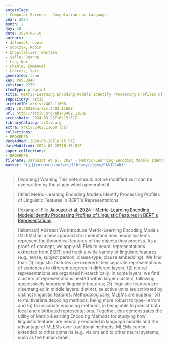 ```yaml
---
zoteroTags:
- Computer Science - Computation and Language
year: 2024
month: 2
day: 18
date: 2024-02-18
authors:
- Jalouzot, Louis
- Sobczyk, Robin
- Lhopitallier, Bastien
- Salle, Jeanne
- Lan, Nur
- Chemla, Emmanuel
- Lakretz, Yair
generated: true
key: PA5J294R
version: 2239
itemType: preprint
title: Metric-Learning Encoding Models Identify Processing Profiles of Linguistic Features in BERT's Representations
repository: arXiv
archiveID: arXiv:2402.11608
DOI: 10.48550/arXiv.2402.11608
url: http://arxiv.org/abs/2402.11608
accessDate: 2024-03-28T16:15:51Z
libraryCatalog: arXiv.org
extra: arXiv:2402.11608 [cs]
collections:
- ERQKEKFA
dateAdded: 2024-03-28T16:15:51Z
dateModified: 2024-03-28T16:15:51Z
super_collections:
- ERQKEKFA
filename: Jalouzot et al. 2024 - Metric-Learning Encoding Models Identify Processing Profiles of Linguistic Features in BERT's Representations
marker: '[🇿](zotero://select/library/items/PA5J294R)'
---
```



 > 
 > \[!warning\] Warning
 > This note should not be modified as it can be overwritten by the plugin which generated it

 > 
 > \[!title\] Metric-Learning Encoding Models Identify Processing Profiles of Linguistic Features in BERT's Representations

 > 
 > \[!example\] File
 > [Jalouzot et al. 2024 - Metric-Learning Encoding Models Identify Processing Profiles of Linguistic Features in BERT's Representations](Jalouzot%20et%20al.%202024%20-%20Metric-Learning%20Encoding%20Models%20Identify%20Processing%20Profiles%20of%20Linguistic%20Features%20in%20BERT's%20Representations.pdf)

 > 
 > \[!abstract\] Abstract
 > We introduce Metric-Learning Encoding Models (MLEMs) as a new approach to understand how neural systems represent the theoretical features of the objects they process. As a proof-of-concept, we apply MLEMs to neural representations extracted from BERT, and track a wide variety of linguistic features (e.g., tense, subject person, clause type, clause embedding). We find that: (1) linguistic features are ordered: they separate representations of sentences to different degrees in different layers; (2) neural representations are organized hierarchically: in some layers, we find clusters of representations nested within larger clusters, following successively important linguistic features; (3) linguistic features are disentangled in middle layers: distinct, selective units are activated by distinct linguistic features. Methodologically, MLEMs are superior (4) to multivariate decoding methods, being more robust to type-I errors, and (5) to univariate encoding methods, in being able to predict both local and distributed representations. Together, this demonstrates the utility of Metric-Learning Encoding Methods for studying how linguistic features are neurally encoded in language models and the advantage of MLEMs over traditional methods. MLEMs can be extended to other domains (e.g. vision) and to other neural systems, such as the human brain.
